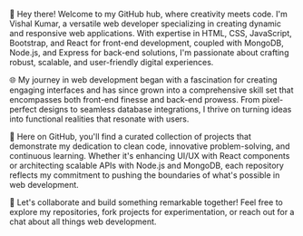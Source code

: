 👋 Hey there! Welcome to my GitHub hub, where creativity meets code. I'm Vishal Kumar, a versatile web developer specializing in creating dynamic and responsive web applications. With expertise in HTML, CSS, JavaScript, Bootstrap, and React for front-end development, coupled with MongoDB, Node.js, and Express for back-end solutions, I'm passionate about crafting robust, scalable, and user-friendly digital experiences.

🌐 My journey in web development began with a fascination for creating engaging interfaces and has since grown into a comprehensive skill set that encompasses both front-end finesse and back-end prowess. From pixel-perfect designs to seamless database integrations, I thrive on turning ideas into functional realities that resonate with users.

🚀 Here on GitHub, you'll find a curated collection of projects that demonstrate my dedication to clean code, innovative problem-solving, and continuous learning. Whether it's enhancing UI/UX with React components or architecting scalable APIs with Node.js and MongoDB, each repository reflects my commitment to pushing the boundaries of what's possible in web development.

🔧 Let's collaborate and build something remarkable together! Feel free to explore my repositories, fork projects for experimentation, or reach out for a chat about all things web development.

<!---
httpsvishal/httpsvishal is a ✨ special ✨ repository because its `README.md` (this file) appears on your GitHub profile.
You can click the Preview link to take a look at your changes.
--->
